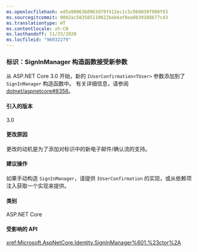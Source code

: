 ```yaml
---
ms.openlocfilehash: ed5a90063b8963d79f412ec1c5c0b9030f980f83
ms.sourcegitcommit: 0802ac583585110022beb6af8ea0b39188b77c43
ms.translationtype: HT
ms.contentlocale: zh-CN
ms.lasthandoff: 11/25/2020
ms.locfileid: "96032279"
---
```

### <a name="identity-signinmanager-constructor-accepts-new-parameter"></a>标识：SignInManager 构造函数接受新参数

从 ASP.NET Core 3.0 开始，新的 `IUserConfirmation<TUser>` 参数添加到了 `SignInManager` 构造函数中。 有关详细信息，请参阅 [dotnet/aspnetcore#8356](https://github.com/dotnet/aspnetcore/issues/8356)。

#### <a name="version-introduced"></a>引入的版本

3.0

#### <a name="reason-for-change"></a>更改原因

更改的动机是为了添加对标识中的新电子邮件/确认流的支持。

#### <a name="recommended-action"></a>建议操作

如果手动构造 `SignInManager`，请提供 `IUserConfirmation` 的实现，或从依赖项注入获取一个实现来提供。

#### <a name="category"></a>类别

ASP.NET Core

#### <a name="affected-apis"></a>受影响的 API

<xref:Microsoft.AspNetCore.Identity.SignInManager%601.%23ctor%2A>

<!--

#### Affected APIs

`Overload:Microsoft.AspNetCore.Identity.SignInManager`1.#ctor`

-->
